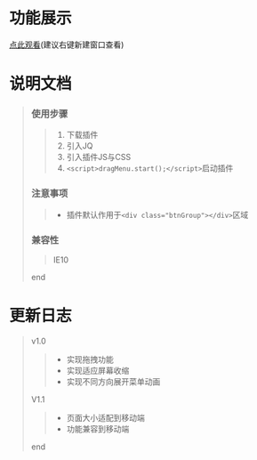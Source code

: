 # 功能展示
[点此观看](https://quiethear.github.io/drag-menu/可拖拽的菜单.html "可拖拽的菜单")(建议右键新建窗口查看)
# 说明文档
> ### 使用步骤
>> 1. 下载插件
>> 2. 引入JQ
>> 3. 引入插件JS与CSS
>> 4. `<script>dragMenu.start();</script>`启动插件
> ### 注意事项
>> * 插件默认作用于`<div class="btnGroup"></div>`区域
> ### 兼容性
>> IE10
>
> end
# 更新日志
> v1.0
>> * 实现拖拽功能
>> * 实现适应屏幕收缩
>> * 实现不同方向展开菜单动画
>
> V1.1
>> * 页面大小适配到移动端
>> * 功能兼容到移动端
>
> end
